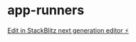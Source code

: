 # app-runners

[Edit in StackBlitz next generation editor ⚡️](https://stackblitz.com/~/github.com/ConanDevP/app-runners)